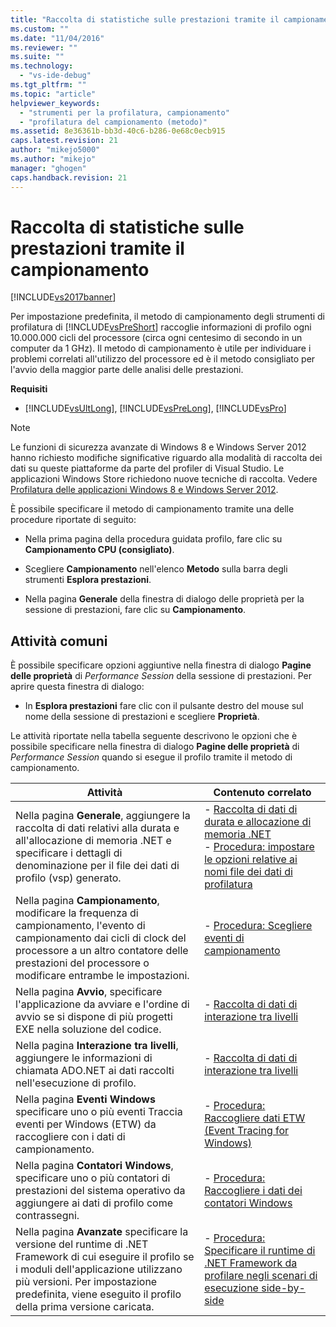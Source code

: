 ```yaml
---
title: "Raccolta di statistiche sulle prestazioni tramite il campionamento | Microsoft Docs"
ms.custom: ""
ms.date: "11/04/2016"
ms.reviewer: ""
ms.suite: ""
ms.technology: 
  - "vs-ide-debug"
ms.tgt_pltfrm: ""
ms.topic: "article"
helpviewer_keywords: 
  - "strumenti per la profilatura, campionamento"
  - "profilatura del campionamento (metodo)"
ms.assetid: 8e36361b-bb3d-40c6-b286-0e68c0ecb915
caps.latest.revision: 21
author: "mikejo5000"
ms.author: "mikejo"
manager: "ghogen"
caps.handback.revision: 21
---
```

# Raccolta di statistiche sulle prestazioni tramite il campionamento
[!INCLUDE[vs2017banner](../code-quality/includes/vs2017banner.md)]

Per impostazione predefinita, il metodo di campionamento degli strumenti di profilatura di [!INCLUDE[vsPreShort](../code-quality/includes/vspreshort_md.md)] raccoglie informazioni di profilo ogni 10.000.000 cicli del processore \(circa ogni centesimo di secondo in un computer da 1 GHz\).  Il metodo di campionamento è utile per individuare i problemi correlati all'utilizzo del processore ed è il metodo consigliato per l'avvio della maggior parte delle analisi delle prestazioni.  
  
 **Requisiti**  
  
-   [!INCLUDE[vsUltLong](../code-quality/includes/vsultlong_md.md)], [!INCLUDE[vsPreLong](../code-quality/includes/vsprelong_md.md)], [!INCLUDE[vsPro](../code-quality/includes/vspro_md.md)]  
  
> [!NOTE]
>  Le funzioni di sicurezza avanzate di Windows 8 e Windows Server 2012 hanno richiesto modifiche significative riguardo alla modalità di raccolta dei dati su queste piattaforme da parte del profiler di Visual Studio.  Le applicazioni Windows Store richiedono nuove tecniche di raccolta.  Vedere [Profilatura delle applicazioni Windows 8 e Windows Server 2012](../profiling/performance-tools-on-windows-8-and-windows-server-2012-applications.md).  
  
 È possibile specificare il metodo di campionamento tramite una delle procedure riportate di seguito:  
  
-   Nella prima pagina della procedura guidata profilo, fare clic su **Campionamento CPU \(consigliato\)**.  
  
-   Scegliere **Campionamento** nell'elenco **Metodo** sulla barra degli strumenti **Esplora prestazioni**.  
  
-   Nella pagina **Generale** della finestra di dialogo delle proprietà per la sessione di prestazioni, fare clic su **Campionamento**.  
  
## Attività comuni  
 È possibile specificare opzioni aggiuntive nella finestra di dialogo **Pagine delle proprietà** di *Performance Session* della sessione di prestazioni.  Per aprire questa finestra di dialogo:  
  
-   In **Esplora prestazioni** fare clic con il pulsante destro del mouse sul nome della sessione di prestazioni e scegliere **Proprietà**.  
  
 Le attività riportate nella tabella seguente descrivono le opzioni che è possibile specificare nella finestra di dialogo **Pagine delle proprietà** di *Performance Session* quando si esegue il profilo tramite il metodo di campionamento.  
  
|Attività|Contenuto correlato|  
|--------------|-------------------------|  
|Nella pagina **Generale**, aggiungere la raccolta di dati relativi alla durata e all'allocazione di memoria .NET e specificare i dettagli di denominazione per il file dei dati di profilo \(vsp\) generato.|-   [Raccolta di dati di durata e allocazione di memoria .NET](../profiling/collecting-dotnet-memory-allocation-and-lifetime-data.md)<br />-   [Procedura: impostare le opzioni relative ai nomi file dei dati di profilatura](../profiling/how-to-set-performance-data-file-name-options.md)|  
|Nella pagina **Campionamento**, modificare la frequenza di campionamento, l'evento di campionamento dai cicli di clock del processore a un altro contatore delle prestazioni del processore o modificare entrambe le impostazioni.|-   [Procedura: Scegliere eventi di campionamento](../profiling/how-to-choose-sampling-events.md)|  
|Nella pagina **Avvio**, specificare l'applicazione da avviare e l'ordine di avvio se si dispone di più progetti EXE nella soluzione del codice.|-   [Raccolta di dati di interazione tra livelli](../profiling/collecting-tier-interaction-data.md)|  
|Nella pagina **Interazione tra livelli**, aggiungere le informazioni di chiamata ADO.NET ai dati raccolti nell'esecuzione di profilo.|-   [Raccolta di dati di interazione tra livelli](../profiling/collecting-tier-interaction-data.md)|  
|Nella pagina **Eventi Windows** specificare uno o più eventi Traccia eventi per Windows \(ETW\) da raccogliere con i dati di campionamento.|-   [Procedura: Raccogliere dati ETW \(Event Tracing for Windows\)](../profiling/how-to-collect-event-tracing-for-windows-etw-data.md)|  
|Nella pagina **Contatori Windows**, specificare uno o più contatori di prestazioni del sistema operativo da aggiungere ai dati di profilo come contrassegni.|-   [Procedura: Raccogliere i dati dei contatori Windows](../profiling/how-to-collect-windows-counter-data.md)|  
|Nella pagina **Avanzate** specificare la versione del runtime di .NET Framework di cui eseguire il profilo se i moduli dell'applicazione utilizzano più versioni.  Per impostazione predefinita, viene eseguito il profilo della prima versione caricata.|-   [Procedura: Specificare il runtime di .NET Framework da profilare negli scenari di esecuzione side\-by\-side](../profiling/how-to-specify-the-dotnet-framework-runtime.md)|